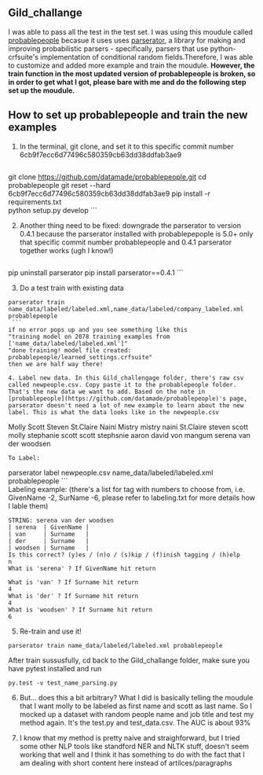 ## Gild_challange

I was able to pass all the test in the test set. I was using this moudule called [probablepeople](https://github.com/datamade/probablepeople) becasue it uses uses [parserator](https://github.com/datamade/parserator), a library for making and improving probabilistic parsers - specifically, parsers that use python-crfsuite's implementation of conditional random fields.Therefore, I was able to customize and added more example and train the moudule. 
**However, the train function in the most updated version of probablepeople is broken, so in order to get what I got, please bare with me and do the following step set up the moudule.**

## How to set up probablepeople and train the new examples

 1. In the terminal, git clone, and set it to this specific commit number 6cb9f7ecc6d77496c580359cb63dd38ddfab3ae9
   
    ```
   git clone https://github.com/datamade/probablepeople.git
   cd probablepeople
   git reset --hard 6cb9f7ecc6d77496c580359cb63dd38ddfab3ae9
   pip install -r requirements.txt  
   python setup.py develop
    ```  
 
 2. Another thing need to be fixed: downgrade the parserator to version 0.4.1 because the parserator installed with probablepepople is  5.0+  only that specific commit number probablepeople and 0.4.1 parserator together works (ugh I know!) 
    ```
   pip uninstall parserator
   pip install parserator==0.4.1
    ```  

 3. Do a test train with existing data
   ```
   parserator train name_data/labeled/labeled.xml,name_data/labeled/company_labeled.xml probablepeople
    ```  
if no error pops up and you see something like this 
"training model on 2078 training examples from ['name_data/labeled/labeled.xml']"
"done training! model file created: probablepeople/learned_settings.crfsuite"
then we are half way there!

 4. Label new data. In this Gild_challengage folder, there's raw csv called newpeople.csv. Copy paste it to the probablepeople folder. That's the new data we want to add. Based on the note in [probablepeople](https://github.com/datamade/probablepeople)'s page, parserator doesn't need a lot of new example to learn about the new label. This is what the data looks like in the newpeople.csv
  ```
  Molly Scott
  Steven St.Claire
  Naini Mistry
  mistry naini
  St.Claire steven
  scott molly
  stephanie scott
  scott stephsnie
  aaron david von mangum
  serena van der woodsen
  ```
To Label:
   ```
   parserator label newpeople.csv name_data/labeled/labeled.xml probablepeople
    ```  
Labeling example: (there's a list for tag with numbers to choose from, i.e. GivenName -2, SurName -6, please refer to labeling.txt for more details how I lable them)
   ```
   STRING: serena van der woodsen
  | serena  | GivenName |
  | van     | Surname   |
  | der     | Surname   |
  | woodsen | Surname   |
  Is this correct? (y)es / (n)o / (s)kip / (f)inish tagging / (h)elp
  n
  What is 'serena' ? If GivenName hit return
  
  What is 'van' ? If Surname hit return
  4
  What is 'der' ? If Surname hit return
  4
  What is 'woodsen' ? If Surname hit return
  6
  ```
 5. Re-train and use it! 
```
parserator train name_data/labeled/labeled.xml probablepeople
```
After train sussusfully, cd back to the Gild_challange folder, make sure you have pytest installed and run 
```
py.test -v test_name_parsing.py
```

6. But... does this a bit arbitrary? What I did is basically telling the moudule that I want molly to be labeled as first name and scott as last name. So I mocked up a dataset with random people name and job title and test my method again. It's the test.py and test_data.csv. The AUC is about 93% 
 
7. I know that my method is pretty naive and straighforward, but I tried some other NLP tools like standford NER and NLTK stuff, doesn't seem working that well and I think it has something to do with the fact that I am dealing with short content here instead of artilces/paragraphs
 
 
